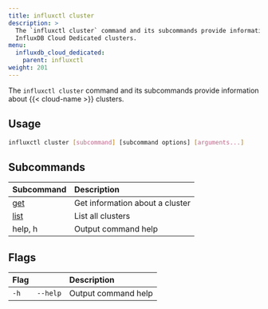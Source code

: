 ```yaml
---
title: influxctl cluster
description: >
  The `influxctl cluster` command and its subcommands provide information about
  InfluxDB Cloud Dedicated clusters.
menu:
  influxdb_cloud_dedicated:
    parent: influxctl
weight: 201
---
```


The `influxctl cluster` command and its subcommands provide information about
{{< cloud-name >}} clusters.

## Usage

```sh
influxctl cluster [subcommand] [subcommand options] [arguments...]
```

## Subcommands

| Subcommand                                                              | Description                     |
| :---------------------------------------------------------------------- | :------------------------------ |
| [get](/influxdb/cloud-dedicated/reference/cli/influxctl/cluster/get/)   | Get information about a cluster |
| [list](/influxdb/cloud-dedicated/reference/cli/influxctl/cluster/list/) | List all clusters               |
| help, h                                                                 | Output command help             |

## Flags

| Flag |          | Description         |
| :--- | :------- | :------------------ |
| `-h` | `--help` | Output command help |
